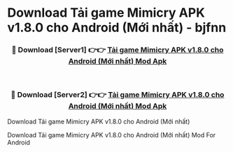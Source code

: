 # Download Tải game Mimicry APK v1.8.0 cho Android (Mới nhất) - bjfnn


<div align="center">
<h3>🔴 Download [Server1] 👉👉 <a href="https://apk-comot.site?title=Tải_game_Mimicry_APK_v1.8.0_cho_Android_(Mới_nhất)">Tải game Mimicry APK v1.8.0 cho Android (Mới nhất) Mod Apk</a></h3><br>
<h3>🔴 Download [Server2] 👉👉 <a href="https://apk-comot.site?title=Tải_game_Mimicry_APK_v1.8.0_cho_Android_(Mới_nhất)">Tải game Mimicry APK v1.8.0 cho Android (Mới nhất) Mod Apk</a></h3>
</div>



Download Tải game Mimicry APK v1.8.0 cho Android (Mới nhất) 

Download Tải game Mimicry APK v1.8.0 cho Android (Mới nhất) Mod For Android